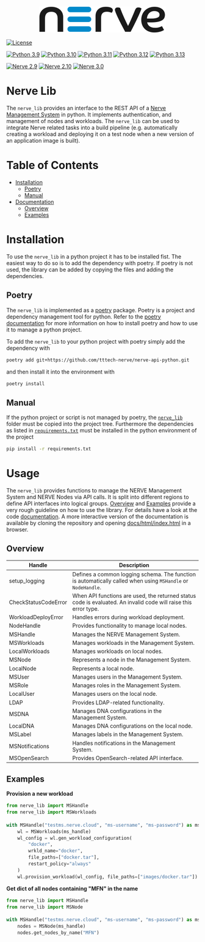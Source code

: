 <p align="center">
    <img src="./docs/logo-nerve-black.svg" alt="Nerve"/>
</p>

[![License](https://img.shields.io/badge/license-MIT-green.svg)](./LICENSE)

[![Python 3.9](https://img.shields.io/badge/python-3.9-blue.svg)](https://www.python.org/downloads/release/python-390/) [![Python 3.10](https://img.shields.io/badge/python-3.10-blue.svg)](https://www.python.org/downloads/release/python-3100/) [![Python 3.11](https://img.shields.io/badge/python-3.11-blue.svg)](https://www.python.org/downloads/release/python-3110/) [![Python 3.12](https://img.shields.io/badge/python-3.12-blue.svg)](https://www.python.org/downloads/release/python-3120/) [![Python 3.13](https://img.shields.io/badge/python-3.13-blue.svg)](https://www.python.org/downloads/release/python-3130/)

[![Nerve 2.9](https://img.shields.io/badge/nerve-2.9-blue.svg)](https://docs.nerve.cloud/) [![Nerve 2.10](https://img.shields.io/badge/nerve-2.10-blue.svg)](https://docs.nerve.cloud/) [![Nerve 3.0](https://img.shields.io/badge/nerve-3.0-blue.svg)](https://docs.nerve.cloud/)

# Nerve Lib

The `nerve_lib` provides an interface to the REST API of a [Nerve Management System](https://docs.nerve.cloud/) in python. It implements authentication, and management of nodes and workloads. The `nerve_lib` can be used to integrate Nerve related tasks into a build pipeline (e.g. automatically creating a workload and deploying it on a test node when a new version of an application image is built).

# Table of Contents
- <a href="#h_installation">Installation</a>
    - <a href="#hh_poetry">Poetry</a>
    - <a href="#hh_manual">Manual</a>
- <a href="#h_usage">Documentation</a>
    - <a href="#hh_overview">Overview</a>
    - <a href="#hh_examples">Examples</a>

# Installation<a name="h_installation"></a>

To use the `nerve_lib` in a python project it has to be installed fist. The easiest way to do so is to add the dependency with poetry. If poetry is not used, the library can be added by copying the files and adding the dependencies.

## Poetry<a name="hh_poetry"></a>

The `nerve_lib` is implemented as a [poetry](https://python-poetry.org/) package. Poetry is a project and dependency management tool for python. Refer to the [poetry documentation](https://python-poetry.org/) for more information on how to install poetry and how to use it to manage a python project. 

To add the `nerve_lib` to your python project with poetry simply add the dependency with
```bash
poetry add git+https://github.com/tttech-nerve/nerve-api-python.git
```
and then install it into the environment with
```bash
poetry install
```

## Manual<a name="hh_manual"></a>

If the python project or script is not managed by poetry, the [`nerve_lib`](./nerve_lib) folder must be copied into the project tree. Furthermore the dependencies as listed in [`requirements.txt`](./requirements.txt) must be installed in the python environment of the project
```bash
pip install -r requirements.txt
```

# Usage<a name="h_usage"></a>

The `nerve_lib` provides functions to manage the NERVE Management System and NERVE Nodes via API calls. It is split into different regions to define API interfaces into logical groups. [Overview](#hh_overview) and [Examples](#hh_examples) provide a very rough guideline on how to use the library. For details have a look at the code [documentation](./docs/markdown/index.md). A more interactive version of the documentation is available by cloning the repository and opening [docs/html/index.html](./docs/html/index.html) in a browser.

## Overview<a name="hh_overview"></a>
| Handle           | Description                                           |
|------------------|-------------------------------------------------------|
| setup_logging    | Defines a common logging schema. The function is automatically called when using `MSHandle` or `NodeHandle`. |
| CheckStatusCodeError | When API functions are used, the returned status code is evaluated. An invalid code will raise this error type. |
| WorkloadDeployError | Handles errors during workload deployment. |
| NodeHandle       | Provides functionality to manage local nodes. |
| MSHandle         | Manages the NERVE Management System. |
| MSWorkloads      | Manages workloads in the Management System. |
| LocalWorkloads   | Manages workloads on local nodes. |
| MSNode           | Represents a node in the Management System. |
| LocalNode        | Represents a local node. |
| MSUser           | Manages users in the Management System. |
| MSRole           | Manages roles in the Management System. |
| LocalUser        | Manages users on the local node. |
| LDAP             | Provides LDAP-related functionality. |
| MSDNA            | Manages DNA configurations in the Management System. |
| LocalDNA         | Manages DNA configurations on the local node. |
| MSLabel          | Manages labels in the Management System. |
| MSNotifications  | Handles notifications in the Management System. |
| MSOpenSearch     | Provides OpenSearch-related API interface. |

## Examples<a name="hh_examples"></a>

**Provision a new workload**
```python
from nerve_lib import MSHandle
from nerve_lib import MSWorkloads

with MSHandle("testms.nerve.cloud", "ms-username", "ms-password") as ms_handle:
    wl = MSWorkloads(ms_handle)
    wl_config = wl.gen_workload_configuration(
        "docker",
        wrkld_name="docker",
        file_paths=["docker.tar"],
        restart_policy="always"
    )
    wl.provision_workload(wl_config, file_paths=["images/docker.tar"])
```

**Get dict of all nodes containing "MFN" in the name**
```python
from nerve_lib import MSHandle
from nerve_lib import MSNode

with MSHandle("testms.nerve.cloud", "ms-username", "ms-password") as ms_handle:
    nodes = MSNode(ms_handle)
    nodes.get_nodes_by_name("MFN")
```